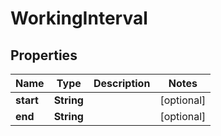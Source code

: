 

# WorkingInterval


## Properties

| Name | Type | Description | Notes |
|------------ | ------------- | ------------- | -------------|
|**start** | **String** |  |  [optional] |
|**end** | **String** |  |  [optional] |



